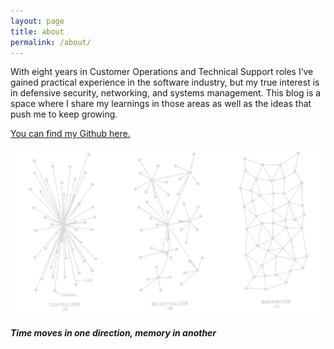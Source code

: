 ```yaml
---
layout: page
title: about
permalink: /about/
---
```


With eight years in Customer Operations and Technical Support roles I’ve gained practical experience in the software industry, but my true interest is in defensive security, networking, and systems management. This blog is a space where I share my learnings in those areas as well as the ideas that push me to keep growing.

[You can find my Github here.](https://github.com/nettlesum)

![rhizome](/assets/main/rhizome.png)

***Time moves in one direction, memory in another***
